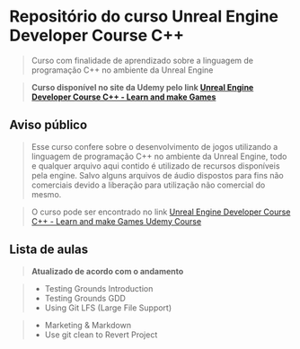 ﻿# Repositório do curso Unreal Engine Developer Course C++

> Curso com finalidade de aprendizado sobre a linguagem de programação C++ no ambiente da Unreal Engine<br>

> **Curso disponível no site da Udemy pelo link [Unreal Engine Developer Course C++ - Learn and make Games](https://www.udemy.com/unrealcourse)**



## Aviso público

> Esse curso confere sobre o desenvolvimento de jogos utilizando a linguagem de programação C++ no ambiente da Unreal Engine, todo e qualquer arquivo aqui contido é utilizado de recursos disponíveis pela engine. Salvo alguns arquivos de áudio dispostos para fins não comerciais devido a liberação para utilização não comercial do mesmo.<br>

> O curso pode ser encontrado no link [Unreal Engine Developer Course C++ - Learn and make Games Udemy Course](https://www.udemy.com/unrealcourse)



## Lista de aulas

> **Atualizado de acordo com o andamento**

> * Testing Grounds Introduction
> * Testing Grounds GDD
> * Using Git LFS (Large File Support)

> * Marketing & Markdown
> * Use git clean to Revert Project
